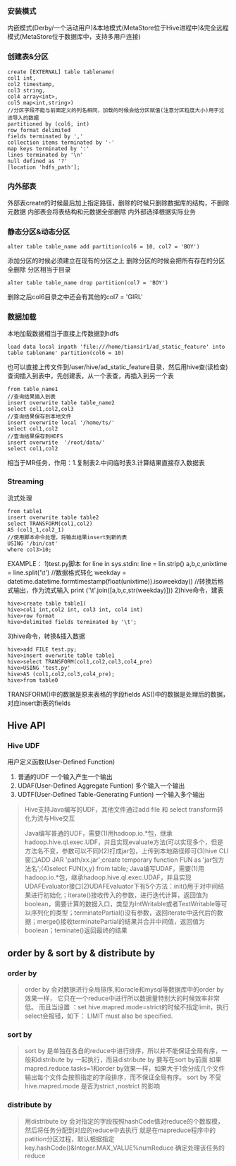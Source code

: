 ### 安装模式 ###
内嵌模式(Derby/一个活动用户)&本地模式(MetaStore位于Hive进程中)&完全远程模式(MetaStore位于数据库中，支持多用户连接)
### 创建表&分区 ###

	create [EXTERNAL] table tablename(
	col1 int,
	col2 timestamp,
	col3 string,
	col4 array<int>,
	col5 map<int,string>)
	//分区字段不能与前面定义的列名相同，加载的时候会给分区赋值(注意分区粒度大小)用于过滤导入的数据
	partitioned by (col6, int)
	row format delimited
	fields terminated by ','
	collection items terminated by '-'
	map keys terminated by ':'
	lines terminated by '\n'
	null defined as '?'
	[location 'hdfs_path'];
### 内外部表 ###
外部表create的时候最后加上指定路径，删除的时候只删除数据库的结构，不删除元数据
内部表会将表结构和元数据全部删除
内外部选择根据实际业务

### 静态分区&动态分区 ###

	alter table table_name add partition(col6 = 10, col7 = 'BOY')
添加分区的时候必须建立在现有的分区之上
删除分区的时候会把所有存在的分区全删除
分区相当于目录

	alter table table_name drop partition(col7 = 'BOY')
删除之后col6目录之中还会有其他的col7 = 'GIRL'
### 数据加载 ###
本地加载数据相当于直接上传数据到hdfs

	load data local inpath 'file:///home/tiansir1/ad_static_feature' into table tablename' partition(col6 = 10)

也可以直接上传文件到/user/hive/ad_static_feature目录，然后用hive查(读检查)
查询插入到表中，先创建表，从一个表查，再插入到另一个表

	from table_name1 
	//查询结果插入到表
	insert overwrite table table_name2
	select col1,col2,col3
	//查询结果保存到本地文件
	insert overwrite local '/home/ts/'
	select col1,col2
	//查询结果保存到HDFS
	insert overwrite  '/root/data/'
	select col1,col2
相当于MR任务，作用：1.复制表2.中间临时表3.计算结果直接存入数据表

### Streaming ###
流式处理

	from table1
	insert overwrite table table2
	select TRANSFORM(col1,col2)
	AS (col1_1,col2_1)
	//使用脚本命令处理，将输出结果insert到新的表
	USING '/bin/cat'
	where col3>10;
EXAMPLE：
1)test.py脚本
	for line in sys.stdin:
		line = lin.strip()
		a,b,c,unixtime = line.split('\t')
		//数据格式转化
		weekday = datetime.datetime.formtimestamp(float(unixtime)).isoweekday()
		//转换后格式输出，作为流式输入
		print ('\t'.join([a,b,c,str(weekday)]))
2)hive命令，建表

	hive>create table table1(
	hive>col1 int,col2 int, col3 int, col4 int)
	hive>row format 
	hive>delimited fields terminated by '\t';
3)hive命令，转换&插入数据

	hive>add FILE test.py;
	hive>insert overwrite table table1
	hive>select TRANSFORM(col1,col2,col3,col4_pre)
	hive>USING 'test.py'
	hive>AS (col1,col2,col3,col4_pre);
	hive>from table0

TRANSFORM()中的数据是原来表格的字段fields
AS()中的数据是处理后的数据，对应insert新表的fields

## Hive API ##
### Hive UDF ###
用户定义函数(User-Defined Function)
1. 普通的UDF 一个输入产生一个输出
2. UDAF(User-Defined Aggregate Funtion) 多个输入一个输出
3. UDTF(User-Defined Table-Generating Funtion) 一个输入多个输出

> Hive支持Java编写的UDF，其他文件通过add file 和 select transform转化为流与Hive交互
> 
> Java编写普通的UDF，需要(1)用hadoop.io.*包，继承hadoop.hive.ql.exec.UDF，并且实现evaluate方法(可以实现多个，但是方法名不变，参数可以不同)(2)打成jar包，上传到本地路径即可(3)hive CLI窗口ADD JAR 'path/xx.jar';create temporary function FUN as 'jar包方法名';(4)select FUN(x,y) from table;
> Java编写UDAF，需要(1)用hadoop.io.*包，继承hadoop.hive.ql.exec.UDAF，并且实现UDAFEvaluator接口(2)UDAFEvaluator下有5个方法：init()用于对中间结果进行初始化；iterate()接收传入的参数，进行迭代计算，返回值为boolean，需要计算的数据入口，类型为IntWritable或者TextWritable等可以序列化的类型；terminatePartial()没有参数，返回iterate中迭代后的数据；merge()接收terminatePartial的结果并合并中间值，返回值为boolean；teminate()返回最终的结果

## order by & sort by & distribute by ##
### order by ###
> order by 会对数据进行全局排序,和oracle和mysql等数据库中的order by 效果一样，
> 它只在一个reduce中进行所以数据量特别大的时候效率非常低。
> 而且当设置 ：set hive.mapred.mode=strict的时候不指定limit，执行select会报错，如下：
> LIMIT must also be specified.


### sort by ###
> sort by 是单独在各自的reduce中进行排序，所以并不能保证全局有序，一般和distribute by 一起执行，而且distribute by 要写在sort by前面
> 如果mapred.reduce.tasks=1和order by效果一样，如果大于1会分成几个文件输出每个文件会按照指定的字段排序，而不保证全局有序。
> sort by 不受 hive.mapred.mode 是否为strict ,nostrict 的影响


### distribute by ###
> 用distribute by 会对指定的字段按照hashCode值对reduce的个数取模，然后将任务分配到对应的reduce中去执行
> 就是在mapreduce程序中的patition分区过程，默认根据指定key.hashCode()&Integer.MAX_VALUE%numReduce 确定处理该任务的reduce